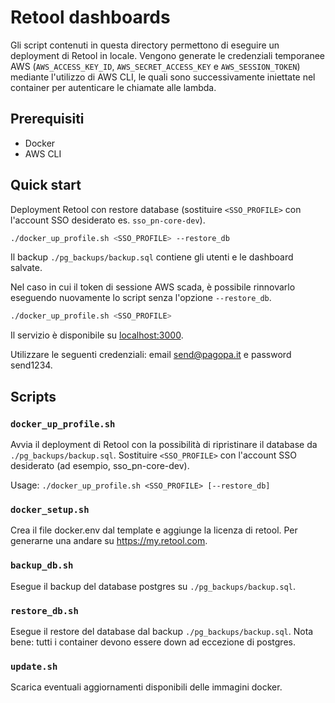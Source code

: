 # Retool dashboards

Gli script contenuti in questa directory permettono di eseguire un deployment di Retool in locale. Vengono generate le credenziali temporanee AWS (`AWS_ACCESS_KEY_ID`, `AWS_SECRET_ACCESS_KEY` e `AWS_SESSION_TOKEN`) mediante l'utilizzo di AWS CLI, le quali sono successivamente iniettate nel container per autenticare le chiamate alle lambda.

## Prerequisiti

* Docker
* AWS CLI

## Quick start
Deployment Retool con restore database (sostituire `<SSO_PROFILE>` con l'account SSO desiderato es. `sso_pn-core-dev`).
```sh
./docker_up_profile.sh <SSO_PROFILE> --restore_db 
```
Il backup `./pg_backups/backup.sql` contiene gli utenti e le dashboard salvate.

Nel caso in cui il token di sessione AWS scada, è possibile rinnovarlo eseguendo nuovamente lo script senza l'opzione `--restore_db`. 

```sh
./docker_up_profile.sh <SSO_PROFILE> 
```

Il servizio è disponibile su [localhost:3000](http://localhost:3000). 

Utilizzare le seguenti credenziali: email send@pagopa.it e password send1234.

## Scripts
### `docker_up_profile.sh`
Avvia il deployment di Retool con la possibilità di ripristinare il database da `./pg_backups/backup.sql`. Sostituire `<SSO_PROFILE>` con l'account SSO desiderato (ad esempio, sso_pn-core-dev).

Usage: `./docker_up_profile.sh <SSO_PROFILE> [--restore_db]`


### `docker_setup.sh`
Crea il file docker.env dal template e aggiunge la licenza di retool. Per generarne una andare su https://my.retool.com.

### `backup_db.sh`
Esegue il backup del database postgres su `./pg_backups/backup.sql`. 

### `restore_db.sh`
Esegue il restore del database dal backup `./pg_backups/backup.sql`.
Nota bene: tutti i container devono essere down ad eccezione di postgres.

### `update.sh`
Scarica eventuali aggiornamenti disponibili delle immagini docker.


